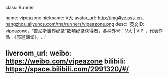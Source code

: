 class: Runner

name: vipeazone
nickname: V大
avatar_url: http://img4ye.oss-cn-hangzhou.aliyuncs.com/tna/runners/vipeazone.png
desc: '英文ID: vipeazone，“吉尼斯世界纪录”数项纪录获得者，各种外号：V大 | VIP ，代表作品：《邪道课堂》，...'

liveroom_url: 
weibo: https://weibo.com/vipeazone
bilibili: https://space.bilibili.com/2991320/#/
---
